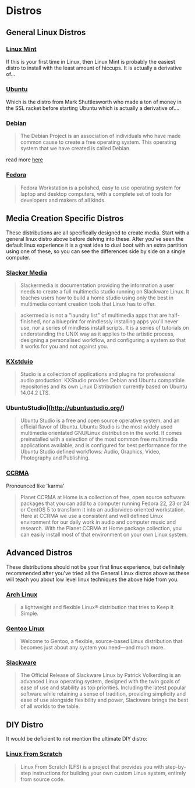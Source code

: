 # Distros

## General Linux Distros

### [Linux Mint](https://www.linuxmint.com/)

If this is your first time in Linux, then Linux Mint is probably the easiest distro to install with the least amount of hiccups.  It is actually a derivative of...

### [Ubuntu](http://www.ubuntu.com/)

Which is the distro from Mark Shuttlesworth who made a ton of money in the SSL racket before starting Ubuntu which is actually a derivative of....

### [Debian](https://www.debian.org/)

> The Debian Project is an association of individuals who have made common cause to create a free operating system. This operating system that we have created is called Debian. 

read more [here](https://www.debian.org/intro/about)

### [Fedora](https://getfedora.org/)

> Fedora Workstation is a polished, easy to use operating system for laptop and desktop computers, with a complete set of tools for developers and makers of all kinds.

## Media Creation Specific Distros

These distributions are all specifically designed to create media.  Start with a general linux distro above before delving into these.  After you've seen the default linux experience it is a great idea to dual boot with an extra partition using one of these, so you can see the differences side by side on a single computer.

### [Slacker Media](http://slackermedia.info/)

> Slackermedia is documentation providing the information a user needs to create a full multimedia studio running on Slackware Linux. It teaches users how to build a home studio using only the best in multimedia content creation tools that Linux has to offer.

> ackermedia is not a "laundry list" of multimedia apps that are half-finished, nor a blueprint for mindlessly installing apps you'll never use, nor a series of mindless install scripts. It is a series of tutorials on understanding the UNIX way as it applies to the artistic process, designing a personalised workflow, and configuring a system so that it works for you and not against you.

### [KXstduio](http://kxstudio.linuxaudio.org/index.php)

> Studio is a collection of applications and plugins for professional audio production.
KXStudio provides Debian and Ubuntu compatible repositories and its own Linux Distribution currently based on Ubuntu 14.04.2 LTS. 

### UbuntuStudio](http://ubuntustudio.org/)

> Ubuntu Studio is a free and open source operative system, and an official flavor of Ubuntu. Ubuntu Studio is the most widely used multimedia orientated GNU/Linux distribution in the world. It comes preinstalled with a selection of the most common free multimedia applications available, and is configured for best performance for the Ubuntu Studio defined workflows: Audio, Graphics, Video, Photography and Publishing.

### [CCRMA](http://ccrma.stanford.edu/planetccrma/software/)

Pronounced like 'karma'

> Planet CCRMA at Home is a collection of free, open source software packages that you can add to a computer running Fedora 22, 23 or 24 or CentOS 5 to transform it into an audio/video oriented workstation. Here at CCRMA we use a consistent and well defined Linux environment for our daily work in audio and computer music and research. With the Planet CCRMA at Home package collection, you can easily install most of that environment on your own Linux system. 

## Advanced Distros

These distributions should not be your first linux experience, but definitely recommended after you've tried all the General Linux distros above as these will teach you about low level linux techniques the above hide from you.

### [Arch Linux](https://www.archlinux.org/)

> a lightweight and flexible Linux® distribution that tries to Keep It Simple.

### [Gentoo Linux](https://www.gentoo.org/)

> Welcome to Gentoo, a flexible, source-based Linux distribution that becomes just about any system you need—and much more.

### [Slackware](http://www.slackware.com/)

> The Official Release of Slackware Linux by Patrick Volkerding is an advanced Linux operating system, designed with the twin goals of ease of use and stability as top priorities. Including the latest popular software while retaining a sense of tradition, providing simplicity and ease of use alongside flexibility and power, Slackware brings the best of all worlds to the table. 

## DIY Distro

It would be deficient to not mention the ultimate DIY distro:

### [Linux From Scratch](http://www.linuxfromscratch.org/)

> Linux From Scratch (LFS) is a project that provides you with step-by-step instructions for building your own custom Linux system, entirely from source code. 





